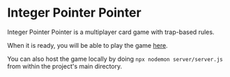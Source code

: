 # Integer Pointer Pointer

Integer Pointer Pointer is a multiplayer card game with trap-based rules.

When it is ready, you will be able to play the game [here](https://ninjabou.github.io/IntPointerPointerGame/).

You can also host the game locally by doing `npx nodemon server/server.js` from within the project's main directory.